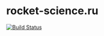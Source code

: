# rocket-science.ru

[![Build Status](https://travis-ci.org/mudasobwa/qipowl.png)](https://travis-ci.org/mudasobwa/qipowl)
